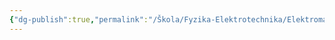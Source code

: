 ```yaml
---
{"dg-publish":true,"permalink":"/Škola/Fyzika-Elektrotechnika/Elektromagnetismus/","created":"2024-02-05T19:52:40.330+01:00","updated":"2024-03-13T18:15:40.053+01:00"}
---
```


